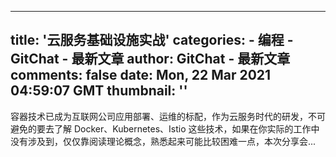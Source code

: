 
---
title: '云服务基础设施实战'
categories: 
    - 编程
    - GitChat - 最新文章
author: GitChat - 最新文章
comments: false
date: Mon, 22 Mar 2021 04:59:07 GMT
thumbnail: ''
---

<div>   
<p>容器技术已成为互联网公司应用部署、运维的标配，作为云服务时代的研发，不可避免的要去了解 Docker、Kubernetes、Istio 这些技术，如果在你实际的工作中没有涉及到，仅仅靠阅读理论概念，熟悉起来可能比较困难一点，本次分享会...</p>  
</div>
            